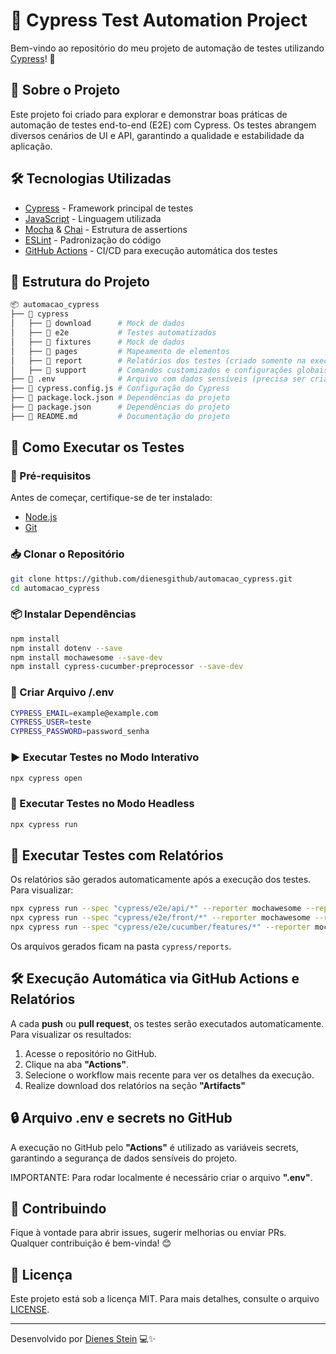 # 🧪 Cypress Test Automation Project

Bem-vindo ao repositório do meu projeto de automação de testes utilizando [Cypress](https://www.cypress.io/)! 🚀

## 📌 Sobre o Projeto

Este projeto foi criado para explorar e demonstrar boas práticas de automação de testes end-to-end (E2E) com Cypress. Os testes abrangem diversos cenários de UI e API, garantindo a qualidade e estabilidade da aplicação.

## 🛠️ Tecnologias Utilizadas

- [Cypress](https://www.cypress.io/) - Framework principal de testes
- [JavaScript](https://developer.mozilla.org/pt-BR/docs/Web/JavaScript) - Linguagem utilizada
- [Mocha](https://mochajs.org/) & [Chai](https://www.chaijs.com/) - Estrutura de assertions
- [ESLint](https://eslint.org/) - Padronização do código
- [GitHub Actions](https://github.com/features/actions) - CI/CD para execução automática dos testes

## 📂 Estrutura do Projeto

```sh
📦 automacao_cypress
├── 📂 cypress
│   ├── 📂 download      # Mock de dados
│   ├── 📂 e2e           # Testes automatizados
│   ├── 📂 fixtures      # Mock de dados
│   ├── 📂 pages         # Mapeamento de elementos
│   ├── 📂 report        # Relatórios dos testes (criado somente na execução com relatórios)
│   ├── 📂 support       # Comandos customizados e configurações globais
├── 📜 .env              # Arquivo com dados sensíveis (precisa ser criado para execução local)
├── 📜 cypress.config.js # Configuração do Cypress
├── 📜 package.lock.json # Dependências do projeto
├── 📜 package.json      # Dependências do projeto
├── 📜 README.md         # Documentação do projeto
```

## 🚀 Como Executar os Testes

### 🔧 Pré-requisitos

Antes de começar, certifique-se de ter instalado:

- [Node.js](https://nodejs.org/en/)
- [Git](https://git-scm.com/)

### 📥 Clonar o Repositório

```sh
git clone https://github.com/dienesgithub/automacao_cypress.git
cd automacao_cypress
```

### 📦 Instalar Dependências

```sh
npm install
npm install dotenv --save
npm install mochawesome --save-dev
npm install cypress-cucumber-preprocessor --save-dev
```

### 📄 Criar Arquivo /.env

```sh
CYPRESS_EMAIL=example@example.com
CYPRESS_USER=teste
CYPRESS_PASSWORD=password_senha
```

### ▶️ Executar Testes no Modo Interativo

```sh
npx cypress open
```

### 🤖 Executar Testes no Modo Headless

```sh
npx cypress run
```

## 📜 Executar Testes com Relatórios

Os relatórios são gerados automaticamente após a execução dos testes. Para visualizar:

```sh
npx cypress run --spec "cypress/e2e/api/*" --reporter mochawesome --reporter-options "reportDir=cypress/report/api,overwrite=true,html=true,json=true"
npx cypress run --spec "cypress/e2e/front/*" --reporter mochawesome --reporter-options "reportDir=cypress/report/front,overwrite=true,html=true,json=true"
npx cypress run --spec "cypress/e2e/cucumber/features/*" --reporter mochawesome --reporter-options "reportDir=cypress/report/cucumber,overwrite=true,html=true,json=true"
```

Os arquivos gerados ficam na pasta `cypress/reports`.

## 🛠 Execução Automática via GitHub Actions e Relatórios

A cada **push** ou **pull request**, os testes serão executados automaticamente. Para visualizar os resultados:
1. Acesse o repositório no GitHub.
2. Clique na aba **"Actions"**.
3. Selecione o workflow mais recente para ver os detalhes da execução.
4. Realize download dos relatórios na seção **"Artifacts"**

## 🔒 Arquivo .env e secrets no GitHub

A execução no GitHub pelo **"Actions"** é utilizado as variáveis secrets, garantindo a segurança de dados sensíveis do projeto.

IMPORTANTE: Para rodar localmente é necessário criar o arquivo **".env"**.

## 🤝 Contribuindo

Fique à vontade para abrir issues, sugerir melhorias ou enviar PRs. Qualquer contribuição é bem-vinda! 😊

## 📄 Licença

Este projeto está sob a licença MIT. Para mais detalhes, consulte o arquivo [LICENSE](LICENSE).

---

Desenvolvido por [Dienes Stein](https://github.com/dienesgithub) 💻✨

